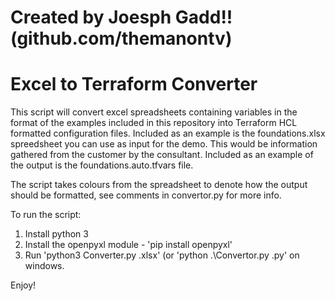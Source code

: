 # Created by Joesph Gadd!! (github.com/themanontv)

# Excel to Terraform Converter

This script will convert excel spreadsheets containing variables in the format of the examples included in this repository into Terraform HCL formatted configuration files. Included as an example is the foundations.xlsx spreedsheet you can use as input for the demo. This would be information gathered from the customer by the consultant.
Included as an example of the output is the foundations.auto.tfvars file.

The script takes colours from the spreadsheet to denote how the output should be formatted, see comments in convertor.py for more info.

To run the script:
1. Install python 3 
2. Install the openpyxl module - 'pip install openpyxl'
3. Run 'python3 Converter.py <filename>.xlsx' (or 'python .\Convertor.py <filename>.py' on windows.
  
Enjoy!
